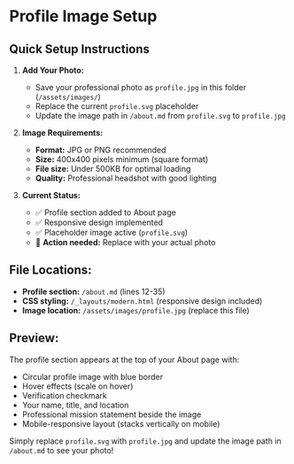 # Profile Image Setup

## Quick Setup Instructions

1. **Add Your Photo:**
   - Save your professional photo as `profile.jpg` in this folder (`/assets/images/`)
   - Replace the current `profile.svg` placeholder
   - Update the image path in `/about.md` from `profile.svg` to `profile.jpg`

2. **Image Requirements:**
   - **Format:** JPG or PNG recommended
   - **Size:** 400x400 pixels minimum (square format)
   - **File size:** Under 500KB for optimal loading
   - **Quality:** Professional headshot with good lighting

3. **Current Status:**
   - ✅ Profile section added to About page
   - ✅ Responsive design implemented  
   - ✅ Placeholder image active (`profile.svg`)
   - 🔄 **Action needed:** Replace with your actual photo

## File Locations:
- **Profile section:** `/about.md` (lines 12-35)
- **CSS styling:** `/_layouts/modern.html` (responsive design included)
- **Image location:** `/assets/images/profile.jpg` (replace this file)

## Preview:
The profile section appears at the top of your About page with:
- Circular profile image with blue border
- Hover effects (scale on hover)
- Verification checkmark
- Your name, title, and location
- Professional mission statement beside the image
- Mobile-responsive layout (stacks vertically on mobile)

Simply replace `profile.svg` with `profile.jpg` and update the image path in `/about.md` to see your photo!
